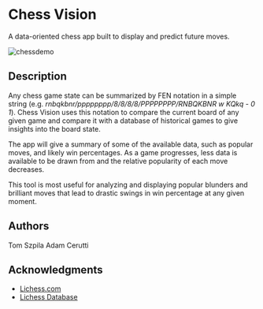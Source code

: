 # Chess Vision

A data-oriented chess app built to display and predict future moves.

![chessdemo](https://github.com/thomasszp/Chess.data/assets/28933646/8f20b47d-1f5d-4434-b813-cd58a74dcc18)


## Description

Any chess game state can be summarized by FEN notation in a simple string (e.g. *rnbqkbnr/pppppppp/8/8/8/8/PPPPPPPP/RNBQKBNR w KQkq - 0 1*).
Chess Vision uses this notation to compare the current board of any given game and compare it with a database of historical games to give insights into the board state.

The app will give a summary of some of the available data, such as popular moves, and likely win percentages.
As a game progresses, less data is available to be drawn from and the relative popularity of each move decreases.

This tool is most useful for analyzing and displaying popular blunders and brilliant moves that lead to drastic swings in win percentage at any given moment.


## Authors

Tom Szpila
Adam Cerutti


## Acknowledgments

* [Lichess.com](https://https://lichess.org/)
* [Lichess Database](https://https://database.lichess.org/)
